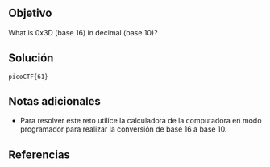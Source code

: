 ## Objetivo
What is 0x3D (base 16) in decimal (base 10)?
## Solución
```
picoCTF{61}
```
## Notas adicionales
+ Para resolver este reto utilice la calculadora de la computadora en modo programador para realizar la conversión de base 16 a base 10.
## Referencias